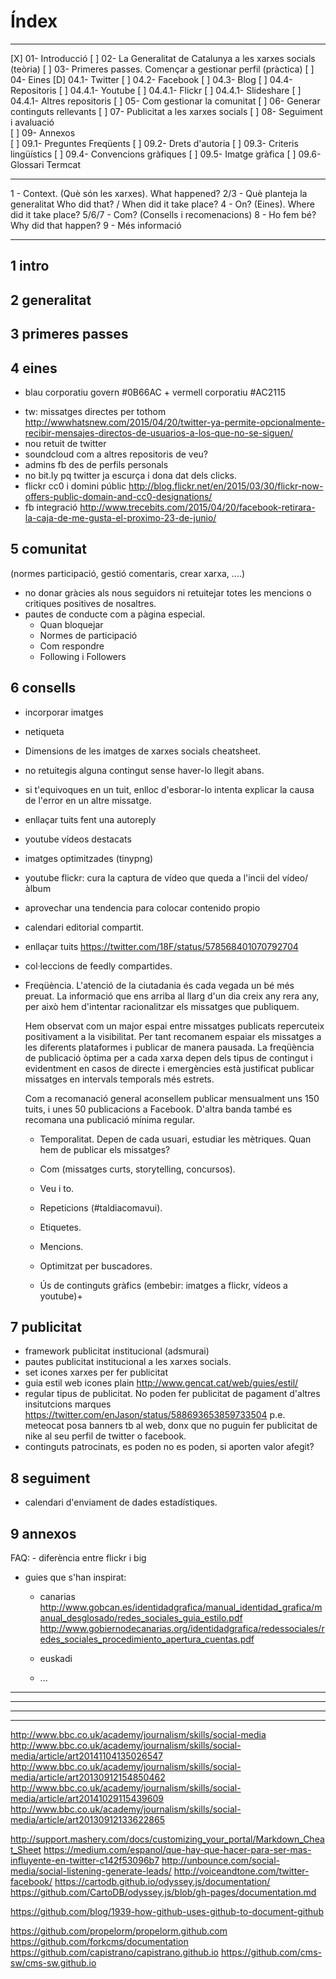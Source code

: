 
# Índex
---
[X] 01- Introducció
[ ] 02- La Generalitat de Catalunya a les xarxes socials (teòria)
[ ] 03- Primeres passes. Començar a gestionar perfil  (pràctica)
[ ] 04- Eines
	[D] 04.1- Twitter
	[ ] 04.2- Facebook
	[ ] 04.3- Blog
	[ ] 04.4- Repositoris
		[ ] 04.4.1- Youtube
		[ ] 04.4.1- Flickr
		[ ] 04.4.1- Slideshare
		[ ] 04.4.1- Altres repositoris
[ ] 05- Com gestionar la comunitat 
[ ] 06- Generar continguts rellevants
[ ] 07- Publicitat a les xarxes socials
[ ] 08- Seguiment i avaluació  
[ ] 09- Annexos  
	[ ] 09.1- Preguntes Freqüents
	[ ] 09.2- Drets d'autoria
	[ ] 09.3- Criteris lingüístics
	[ ] 09.4- Convencions gràfiques
	[ ] 09.5- Imatge gràfica
	[ ] 09.6- Glossari Termcat

---

1 		- Context. (Què són les xarxes).							What happened?
2/3 	- Què planteja la generalitat									Who did that? / When did it take place?
4 		- On? (Eines).																Where did it take place?
5/6/7 - Com? (Consells i recomenacions)
8 		- Ho fem bé?																	Why did that happen?
9 		- Més informació

---

## 1 intro
## 2 generalitat
## 3 primeres passes

## 4 eines
+ blau corporatiu govern #0B66AC + vermell corporatiu #AC2115
- tw: missatges directes per tothom http://wwwhatsnew.com/2015/04/20/twitter-ya-permite-opcionalmente-recibir-mensajes-directos-de-usuarios-a-los-que-no-se-siguen/
- nou retuit de twitter
- soundcloud com a altres repositoris de veu?
- admins fb des de perfils personals
- no bit.ly pq twitter ja escurça i dona dat dels clicks.
- flickr cc0 i domini públic http://blog.flickr.net/en/2015/03/30/flickr-now-offers-public-domain-and-cc0-designations/
- fb integració http://www.trecebits.com/2015/04/20/facebook-retirara-la-caja-de-me-gusta-el-proximo-23-de-junio/ 

## 5 comunitat
(normes participació, gestió comentaris, 
	crear xarxa,  ....)

- no donar gràcies als nous seguidors ni retuitejar totes les mencions o critiques positives de nosaltres.
- pautes de conducte com a pàgina especial.
	- Quan bloquejar
	- Normes de participació
	- Com respondre
	- Following i Followers

## 6 consells
- incorporar imatges
- netiqueta
- Dimensions de les imatges de xarxes socials cheatsheet.
- no retuitegis alguna contingut sense haver-lo llegit abans.
- si t'equivoques en un tuit, enlloc d'esborar-lo intenta explicar la causa de l'error en un altre missatge.
- enllaçar tuits fent una autoreply
- youtube vídeos destacats
- imatges optimitzades (tinypng)
- youtube flickr: cura la captura de vídeo que queda a l'incii del vídeo/àlbum
- aprovechar una tendencia para colocar contenido propio
- calendari editorial compartit.
- enllaçar tuits https://twitter.com/18F/status/578568401070792704
- col·leccions de feedly compartides.
- Freqüència.
	L'atenció de la ciutadania és cada vegada un bé més preuat. La informació que ens arriba al llarg d'un dia creix any rera any, per això hem d'intentar racionalitzar els missatges que publiquem. 

	Hem observat com un major espai entre missatges publicats repercuteix positivament a la visibilitat. Per tant recomanem espaiar els missatges a les diferents plataformes i publicar de manera pausada. La freqüència de publicació òptima per a cada xarxa depen dels tipus de contingut i evidentment en casos de directe i emergències està justificat publicar missatges en intervals temporals més estrets.

	Com a recomanació general aconsellem publicar mensualment uns 150 tuits, i unes 50 publicacions a Facebook. D'altra banda també es recomana una publicació mínima regular.

	- Temporalitat. Depen de cada usuari, estudiar les mètriques.
	Quan hem de publicar els missatges?

	- Com (missatges curts, storytelling, concursos).
	- Veu i to.
	- Repeticions (#taldiacomavui).
	- Etiquetes.
	- Mencions.
	- Optimitzat per buscadores.
	- Ús de continguts gràfics (embebir: imatges a flickr, vídeos a youtube)+


## 7 publicitat
- framework publicitat institucional (adsmurai)
- pautes publicitat institucional a les xarxes socials.
- set icones xarxes per fer publicitat
- guia estil web icones plain http://www.gencat.cat/web/guies/estil/
- regular tipus de publicitat. No poden fer publicitat de pagament d'altres insitutcions marques https://twitter.com/enJason/status/588693653859733504 p.e. meteocat posa banners tb al web, donx que no puguin fer publicitat de nike al seu perfil de twitter o facebook.
- continguts patrocinats, es poden no es poden, si aporten valor afegit?

## 8 seguiment
- calendari d'enviament de dades estadístiques.


## 9 annexos

FAQ:
	- diferència entre flickr i big


- guies que s'han inspirat:
	- canarias http://www.gobcan.es/identidadgrafica/manual_identidad_grafica/manual_desglosado/redes_sociales_guia_estilo.pdf
	http://www.gobiernodecanarias.org/identidadgrafica/redessociales/redes_sociales_procedimiento_apertura_cuentas.pdf
	
	- euskadi
	- ...

	

------------------------------------------------------------------------------------------------------------------
------------------------------------------------------------------------------------------------------------------



------------------------------------------------------------------------------------------------------------------
------------------------------------------------------------------------------------------------------------------

http://www.bbc.co.uk/academy/journalism/skills/social-media
http://www.bbc.co.uk/academy/journalism/skills/social-media/article/art20141104135026547
http://www.bbc.co.uk/academy/journalism/skills/social-media/article/art20130912154850462
http://www.bbc.co.uk/academy/journalism/skills/social-media/article/art20141029115439609
http://www.bbc.co.uk/academy/journalism/skills/social-media/article/art20130912133622865


http://support.mashery.com/docs/customizing_your_portal/Markdown_Cheat_Sheet
https://medium.com/espanol/que-hay-que-hacer-para-ser-mas-influyente-en-twitter-c142f53096b7
http://unbounce.com/social-media/social-listening-generate-leads/
http://voiceandtone.com/twitter-facebook/
https://cartodb.github.io/odyssey.js/documentation/
https://github.com/CartoDB/odyssey.js/blob/gh-pages/documentation.md


https://github.com/blog/1939-how-github-uses-github-to-document-github

https://github.com/propelorm/propelorm.github.com
https://github.com/forkcms/documentation
https://github.com/capistrano/capistrano.github.io
https://github.com/cms-sw/cms-sw.github.io
